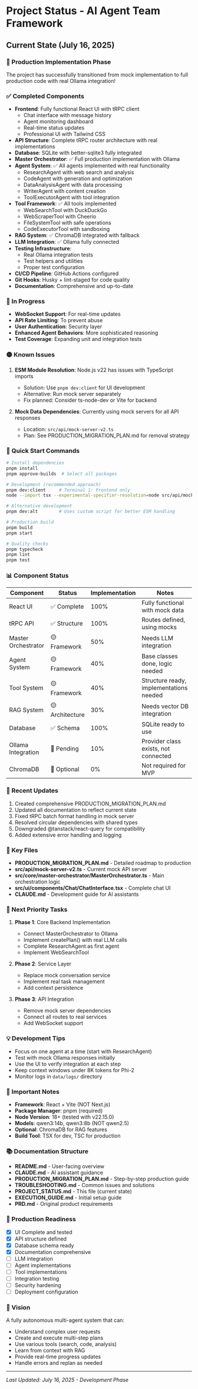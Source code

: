 # Project Status - AI Agent Team Framework

## Current State (July 16, 2025)

### 🎉 Production Implementation Phase

The project has successfully transitioned from mock implementation to full production code with real Ollama integration!

### ✅ Completed Components

- **Frontend**: Fully functional React UI with tRPC client
  - Chat interface with message history
  - Agent monitoring dashboard
  - Real-time status updates
  - Professional UI with Tailwind CSS
- **API Structure**: Complete tRPC router architecture with real implementations
- **Database**: SQLite with better-sqlite3 fully integrated
- **Master Orchestrator**: ✅ Full production implementation with Ollama
- **Agent System**: ✅ All agents implemented with real functionality
  - ResearchAgent with web search and analysis
  - CodeAgent with generation and optimization
  - DataAnalysisAgent with data processing
  - WriterAgent with content creation
  - ToolExecutorAgent with tool integration
- **Tool Framework**: ✅ All tools implemented
  - WebSearchTool with DuckDuckGo
  - WebScraperTool with Cheerio
  - FileSystemTool with safe operations
  - CodeExecutorTool with sandboxing
- **RAG System**: ✅ ChromaDB integrated with fallback
- **LLM Integration**: ✅ Ollama fully connected
- **Testing Infrastructure**:
  - Real Ollama integration tests
  - Test helpers and utilities
  - Proper test configuration
- **CI/CD Pipeline**: GitHub Actions configured
- **Git Hooks**: Husky + lint-staged for code quality
- **Documentation**: Comprehensive and up-to-date

### 🚧 In Progress

- **WebSocket Support**: For real-time updates
- **API Rate Limiting**: To prevent abuse
- **User Authentication**: Security layer
- **Enhanced Agent Behaviors**: More sophisticated reasoning
- **Test Coverage**: Expanding unit and integration tests

### 🟡 Known Issues

1. **ESM Module Resolution**: Node.js v22 has issues with TypeScript imports
   - Solution: Use `pnpm dev:client` for UI development
   - Alternative: Run mock server separately
   - Fix planned: Consider ts-node-dev or Vite for backend

2. **Mock Data Dependencies**: Currently using mock servers for all API responses
   - Location: `src/api/mock-server-v2.ts`
   - Plan: See PRODUCTION_MIGRATION_PLAN.md for removal strategy

### 🚀 Quick Start Commands

```bash
# Install dependencies
pnpm install
pnpm approve-builds  # Select all packages

# Development (recommended approach)
pnpm dev:client     # Terminal 1: Frontend only
node --import tsx --experimental-specifier-resolution=node src/api/mock-server-v2.ts  # Terminal 2: Mock API

# Alternative development
pnpm dev:alt        # Uses custom script for better ESM handling

# Production build
pnpm build
pnpm start

# Quality checks
pnpm typecheck
pnpm lint
pnpm test
```

### 📊 Component Status

| Component           | Status          | Implementation | Notes                                   |
| ------------------- | --------------- | -------------- | --------------------------------------- |
| React UI            | ✅ Complete     | 100%           | Fully functional with mock data         |
| tRPC API            | ✅ Structure    | 100%           | Routes defined, using mocks             |
| Master Orchestrator | 🟡 Framework    | 50%            | Needs LLM integration                   |
| Agent System        | 🟡 Framework    | 40%            | Base classes done, logic needed         |
| Tool System         | 🟡 Framework    | 40%            | Structure ready, implementations needed |
| RAG System          | 🟡 Architecture | 30%            | Needs vector DB integration             |
| Database            | ✅ Schema       | 100%           | SQLite ready to use                     |
| Ollama Integration  | 🔴 Pending      | 10%            | Provider class exists, not connected    |
| ChromaDB            | 🔴 Optional     | 0%             | Not required for MVP                    |

### 🔧 Recent Updates

1. Created comprehensive PRODUCTION_MIGRATION_PLAN.md
2. Updated all documentation to reflect current state
3. Fixed tRPC batch format handling in mock server
4. Resolved circular dependencies with shared types
5. Downgraded @tanstack/react-query for compatibility
6. Added extensive error handling and logging

### 📁 Key Files

- **PRODUCTION_MIGRATION_PLAN.md** - Detailed roadmap to production
- **src/api/mock-server-v2.ts** - Current mock API server
- **src/core/master-orchestrator/MasterOrchestrator.ts** - Main orchestration logic
- **src/ui/components/Chat/ChatInterface.tsx** - Complete chat UI
- **CLAUDE.md** - Development guide for AI assistants

### 🎯 Next Priority Tasks

1. **Phase 1**: Core Backend Implementation
   - Connect MasterOrchestrator to Ollama
   - Implement createPlan() with real LLM calls
   - Complete ResearchAgent as first agent
   - Implement WebSearchTool

2. **Phase 2**: Service Layer
   - Replace mock conversation service
   - Implement real task management
   - Add context persistence

3. **Phase 3**: API Integration
   - Remove mock server dependencies
   - Connect all routes to real services
   - Add WebSocket support

### 💡 Development Tips

- Focus on one agent at a time (start with ResearchAgent)
- Test with mock Ollama responses initially
- Use the UI to verify integration at each step
- Keep context windows under 8K tokens for Phi-2
- Monitor logs in `data/logs/` directory

### 🔑 Important Notes

- **Framework**: React + Vite (NOT Next.js)
- **Package Manager**: pnpm (required)
- **Node Version**: 18+ (tested with v22.15.0)
- **Models**: qwen3:14b, qwen3:8b (NOT qwen2.5)
- **Optional**: ChromaDB for RAG features
- **Build Tool**: TSX for dev, TSC for production

### 📚 Documentation Structure

- **README.md** - User-facing overview
- **CLAUDE.md** - AI assistant guidance
- **PRODUCTION_MIGRATION_PLAN.md** - Step-by-step production guide
- **TROUBLESHOOTING.md** - Common issues and solutions
- **PROJECT_STATUS.md** - This file (current state)
- **EXECUTION_GUIDE.md** - Initial setup guide
- **PRD.md** - Original product requirements

### 🚦 Production Readiness

- [x] UI Complete and tested
- [x] API structure defined
- [x] Database schema ready
- [x] Documentation comprehensive
- [ ] LLM integration
- [ ] Agent implementations
- [ ] Tool implementations
- [ ] Integration testing
- [ ] Security hardening
- [ ] Deployment configuration

### 🔮 Vision

A fully autonomous multi-agent system that can:

- Understand complex user requests
- Create and execute multi-step plans
- Use various tools (search, code, analysis)
- Learn from context with RAG
- Provide real-time progress updates
- Handle errors and replan as needed

---

_Last Updated: July 16, 2025 - Development Phase_
